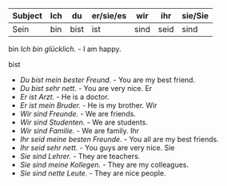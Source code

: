 |Subject|Ich|du|er/sie/es|wir|ihr|sie/Sie |
|-------|---|--|---------|---|----|--------|
|Sein |bin|bist|ist|sind|seid|sind|



bin
_Ich bin glücklich._ - I am happy.

bist
- _Du bist mein bester Freund._ - You are my best friend.
- _Du bist sehr nett._ - You are very nice.
Er
- _Er ist Arzt._ - He is a doctor.
- _Er ist mein Bruder._ - He is my brother.
Wir
- _Wir sind Freunde._ - We are friends.
- _Wir sind Studenten._ - We are students.
- _Wir sind Familie._ - We are family.
Ihr
- _Ihr seid meine besten Freunde._ - You all are my best friends.
- _Ihr seid sehr nett._ - You guys are very nice.
Sie
- _Sie sind Lehrer._ - They are teachers.
- _Sie sind meine Kollegen._ - They are my colleagues.
- _Sie sind nette Leute._ - They are nice people.
